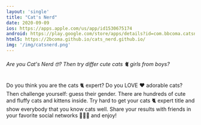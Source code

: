 ```yaml
---
layout: 'single'
title: "Cat's Nerd"
date: 2020-09-09
ios: https://apps.apple.com/us/app/id1530675174
android: https://play.google.com/store/apps/details?id=com.bbcoma.catsnerd
html5: https://2bcoma.github.io/cats_nerd.github.io/
img: '/img/catsnerd.png'
---
```


###### Are you Cat's Nerd 🤓? Then try differ cute cats 🐈 girls from boys?

Do you think you are the cats 🐈 expert? Do you LOVE ❤️ adorable cats? Then challenge yourself: guess their gender. There are hundreds of cute and fluffy cats and kittens inside. Try hard to get your cats 🐈 expert title and show everybody that you know cats well. Share your results with friends in your favorite social networks 💙💙💙 and enjoy!
